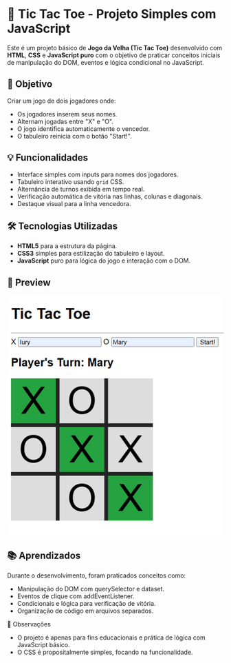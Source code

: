 # 🧠 Tic Tac Toe - Projeto Simples com JavaScript

Este é um projeto básico de **Jogo da Velha (Tic Tac Toe)** desenvolvido com **HTML**, **CSS** e **JavaScript puro** com o objetivo de praticar conceitos iniciais de manipulação do DOM, eventos e lógica condicional no JavaScript.

## 🎯 Objetivo

Criar um jogo de dois jogadores onde:

- Os jogadores inserem seus nomes.
- Alternam jogadas entre "X" e "O".
- O jogo identifica automaticamente o vencedor.
- O tabuleiro reinicia com o botão "Start!".

## 💡 Funcionalidades

- Interface simples com inputs para nomes dos jogadores.
- Tabuleiro interativo usando `grid` CSS.
- Alternância de turnos exibida em tempo real.
- Verificação automática de vitória nas linhas, colunas e diagonais.
- Destaque visual para a linha vencedora.

## 🛠️ Tecnologias Utilizadas

- **HTML5** para a estrutura da página.
- **CSS3** simples para estilização do tabuleiro e layout.
- **JavaScript** puro para lógica do jogo e interação com o DOM.

## 📸 Preview

![Preview do jogo](tictactoe.png)

📚 Aprendizados
--
Durante o desenvolvimento, foram praticados conceitos como:

- Manipulação do DOM com querySelector e dataset.
- Eventos de clique com addEventListener.
- Condicionais e lógica para verificação de vitória.
- Organização de código em arquivos separados.

📌 Observações

- O projeto é apenas para fins educacionais e prática de lógica com JavaScript básico.
- O CSS é propositalmente simples, focando na funcionalidade.
